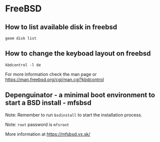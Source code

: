 # FreeBSD

## How to list available disk in freebsd

```text
geom disk list
```

## How to change the keyboad layout on freebsd

`kbdcontrol -l de`

For more information check the man page or <https://man.freebsd.org/cgi/man.cgi?kbdcontrol>

## Depenguinator - a minimal boot environment to start a BSD install - mfsbsd

Note: Remember to run `bsdinstall` to start the installation process.

Note: `root` password is `mfsroot`

More information at <https://mfsbsd.vx.sk/>

